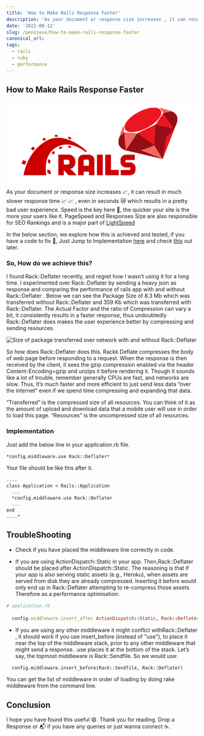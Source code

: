 ```yaml
---
title: 'How to Make Rails Response Faster'
description: 'As your document or response size increases , it can result in much slower response time, lets look into some practices to make it faster.'
date: '2022-08-12'
slug: /pensieve/how-to-make-rails-response-faster
canonical_url:
tags:
  - rails
  - ruby
  - performance
---
```


## How to Make Rails Response Faster

![How to make Rails Response faster](./make-rails-response-faster.png)

As your document or response size increases 📈, it can result in much slower response time 📈 📈 , even in seconds 😿 which results in a pretty bad user experience. Speed is the key here 🚤, the quicker your site is the more your users like it. PageSpeed and Responses Size are also responsible for SEO Rankings and is a major part of [LightSpeed](https://developers.google.com/speed)

In the below section, we explore how this is achieved and tested, if you have a code to fix 🐛, Just Jump to Implementation [here](#3b6e) and check [this](#37d0) out later.

### So, How do we achieve this?

I found Rack::Deflater recently, and regret how I wasn’t using it for a long time. I experimented over Rack::Deflater by sending a heavy json as response and comparing the performance of rails app with and without Rack::Deflater . Below we can see the Package Size of 8.3 Mb which was transferred without Rack::Deflater and 359 Kb which was transferred with Rack::Deflater. The Actual Factor and the ratio of Compression can vary a bit, it consistently results in a faster response, thus undoubtedly Rack::Deflater does makes the user experience better by compressing and sending resources.

![Size of package transferred over network with and without Rack::Deflater](https://cdn-images-1.medium.com/max/2000/1*KbgjoCoVJFU89m8W876fEw.png)

So how does Rack::Deflater does this. Rackk Deflate compresses the body of web page before responding to a request. When the response is then received by the client, it sees the gzip compression enabled via the header Content-Encoding=gzip and unzips it before rendering it. Though it sounds like a lot of trouble, remember generally CPUs are fast, and networks are slow. Thus, It’s much faster and more efficient to just send less data “over the internet” even if we spend time compressing and expanding that data.

“Transferred” is the compressed size of all resources. You can think of it as the amount of upload and download data that a mobile user will use in order to load this page. “Resources” is the uncompressed size of all resources.

### Implementation

Just add the below line in your application.rb file.

    *config.middleware.use Rack::Deflater*

Your file should be like this after it.

    ....
    class Application < Rails::Application
      ...
      *config.middleware.use Rack::Deflater
      ...
    end
    ....*

## TroubleShooting

- Check if you have placed the middleware line correctly in code.

- If you are using ActionDispatch::Static in your app. Then,Rack::Deflater should be placed after ActionDispatch::Static. The reasoning is that if your app is also serving static assets (e.g., Heroku), when assets are served from disk they are already compressed. Inserting it before would only end up in Rack::Deflater attempting to re-compress those assets. Therefore as a performance optimisation:

```ruby
# application.rb

  config.middleware.insert_after ActionDispatch::Static, Rack::Deflater
```

- If you are using any other middleware it might conflict withRack::Deflater , it should work if you use insert_before (instead of "use"), to place it near the top of the middleware stack, prior to any other middleware that might send a response. .use places it at the bottom of the stack. Let’s say, the topmost middleware is Rack::Sendfile. So we would use:

```
  config.middleware.insert_before(Rack::Sendfile, Rack::Deflater)
```

You can get the list of middleware in order of loading by doing rake middleware from the command line.

## Conclusion

I hope you have found this useful 😄. Thank you for reading.
Drop a Response or 📬 if you have any queries or just wanna connect ☕️.
